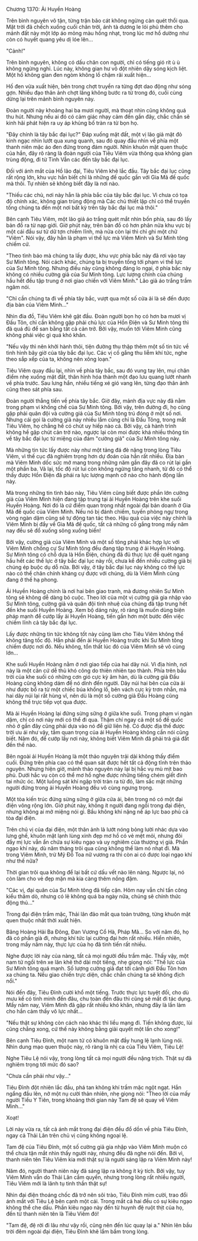




Chương 1370: Ải Huyền Hoàng


Trên bình nguyên vô tận, từng trận bão cát không ngừng càn quét thổi qua. Mặt trời đã chếch xuống cuối chân trời, ánh tà dương le lói phủ thêm cho mảnh đất này một lớp áo mỏng màu hồng nhạt, trong lúc mơ hồ dường như còn có huyết quang yêu dị lóe lên…

"Cảnh!"

Trên bình nguyên, không có dấu chân con người, chỉ có tiếng gió rít ù ù không ngừng nghỉ. Lúc này, không gian hư vô đột nhiên dậy sóng kịch liệt. Một hố không gian đen ngòm không lồ chậm rãi xuất hiện…

Hố đen vừa xuất hiện, bên trong chợt truyền ra từng đợt dao động như sóng gợn. Nhiều đạo thân ảnh chợt lăng không bước ra từ trong đó, cuối cùng dừng lại trên mảnh bình nguyên này.

Đoàn người này khoảng hai ba mươi người, mà thoạt nhìn cũng không quá thu hút. Nhưng nếu ai đó có cảm giác nhạy cảm đến gần đây, chắc chắn sẽ kinh hãi phát hiện ra uy áp khủng bố tràn ra từ bọn họ.

"Đây chính là tây bắc đại lục?" Đáp xuống mặt đất, một vị lão giả mặt đỏ kinh ngạc nhìn lướt qua xung quanh, sau đó quay đầu nhìn về phía một thanh niên mặc áo đen đứng trong đám người. Nhìn khuôn mặt quen thuộc của hắn, đây rõ ràng là đoàn người của Tiêu Viêm vừa thông qua không gian trùng động, đi từ Tinh Vẫn các đến tây bắc đại lục.

Đối với ánh mắt của Hồ lão đại, Tiêu Viêm khẽ lắc đầu. Tây bắc đại lục cũng rất rộng lớn, khu vực hắn biết chỉ là những đế quốc gần với Gia Mã đế quốc mà thôi. Tự nhiên sẽ không biết đây là nơi nào.

"Thiếu các chủ, nơi này hẳn là phía bắc của tây bắc đại lục. Vì chưa có tọa độ chính xác, không gian trùng động mà Các chủ thiết lập chỉ có thể truyền tống chúng ta đến một nơi bất kỳ trên tây bắc đại lục mà thôi."

Bên cạnh Tiêu Viêm, một lão giả áo trắng quét mắt nhìn bốn phía, sau đó lấy bản đồ ra từ nạp giới. Giờ phút này, trên bản đồ có hơn phân nửa khu vực bị một cái đầu sư tử dữ tợn chiếm lĩnh, mà nửa còn lại thì chỉ ghi một chữ "Viêm". Nói vậy, đây hẳn là phạm vi thế lực mà Viêm Minh và Sư Minh tông chiếm cứ.

"Theo tình báo mà chúng ta lấy được, khu vực phía bắc này đã rơi vào tay Sư Minh tông. Nói cách khác, chúng ta bị truyền tống tới phạm vi thế lực của Sư Minh tông. Nhưng điều này cũng không đáng lo ngại, ở phía bắc này không có nhiều cường giả của Sư Minh tông. Lực lượng chính của chúng hầu hết đều tập trung ở nơi giao chiến với Viêm Minh." Lão giả áo trắng trầm ngâm nói.

"Chỉ cần chúng ta đi về phía tây bắc, vượt qua một số cửa ải là sẽ đến được địa bàn của Viêm Minh…"

Nhìn đia đồ, Tiêu Viêm khẽ gật đầu. Đoàn người bọn họ có hơn ba mươi vị Đấu Tôn, chỉ cần không gặp phải chủ lực của Hồn Điện và Sư Minh tông thì đã quá đủ để san bằng tất cả cản trở. Bởi vậy, muốn tới Viêm Minh cũng không phải việc gì quá khó khăn.

"Nếu vậy thì nên khởi hành thôi, tiện đường thu thập thêm một số tin tức về tình hình bây giờ của tây bắc đại lục. Các vị cố gắng thu liễm khí tức, nghe theo sắp xếp của ta, không nên xông loạn."

Tiêu Viêm quay đầu lại, nhìn về phía tây bắc, sau đó vung tay lên, mụi chân điểm nhẹ xuống mặt đất, thân hình hóa thành một đạo lưu quang lướt nhanh về phía trước. Sau lưng hắn, nhiều tiếng xé gió vang lên, từng đạo thân ảnh cũng theo sát phía sau.

Đoàn người thẳng tiến về phía tây bắc. Giờ đây, mảnh địa vực này đã nằm trong phạm vi khống chế của Sư Minh tông. Bởi vậy, trên đường đi, họ cũng gặp phải quân đội và cường giả của Sư Minh tông trú đóng ở một số nơi. Nhưng cái gọi là cường giả này nhiều lắm cũng chỉ là Đấu Tông, trong mắt Tiêu Viêm, họ chẳng hề có chút uy hiếp nào cả. Bởi vậy, cả hành trình không hề gặp chút cản trờ nào, ngược lại còn moi được khá nhiều thông tin về tây bắc đại lục từ miệng của đám "cường giả" của Sư Minh tông này.

Mà những tin tức lấy được này như một tảng đá đè nặng trong lòng Tiêu Viêm, vì thế cục đã nghiêm trọng hơn dự đoán của hắn rất nhiều. Địa bàn mà Viêm Minh dốc sức mở mang trong những năm gần đây đã co rút lại gần một phần ba. Vả lại, tốc độ rút lui còn không ngừng tăng nhanh, từ đó có thể thấy được Hồn Điện đã phái ra lực lượng mạnh cỡ nào cho hành động lần này.

Mà trong những tin tình báo này, Tiêu Viêm cũng biết được phần lớn cường giả của Viêm Minh hiện đang tập trung tại ải Huyền Hoàng trên khe suối Huyền Hoàng. Nơi đó là cứ điểm quan trọng nhất ngoài đại bản doanh ở Gia Mã đế quốc của Viêm Minh. Nếu nó bị đánh chiếm, tuyến phòng ngự trong vòng ngàn dặm cũng sẽ tự động tan tác theo. Hậu quả của việc này chính là Viêm Minh bị đẩy về Gia Mã đế quốc, tất cả những cố gắng trong mấy năm nay đều sẽ đổ xuống sông xuống biển!

Bởi vậy, cường giả của Viêm Minh và một số tông phái khác hợp lực với Viêm Minh chống cự Sư Minh tông đều đang tập trung ở ải Huyền Hoàng. Sư Minh tông có chỗ dựa là Hồn Điện, chúng đã đủ thực lực để quét ngang hầu hết các thế lực ở tây bắc đại lục này rồi, chưa kể đến nhiều cường giả bị chúng ép buộc dụ dỗ nữa. Bởi vậy, ở tây bắc đại lục này không có thế lực nào có thể chân chính kháng cự được với chúng, dù là Viêm Minh cũng đang ở thế hạ phong.

Ải Huyền Hoàng chính là nơi hai bên giao tranh, mà đương nhiên Sư Minh tông sẽ không dễ dàng bỏ cuộc. Theo lời của một vị cường giả gia nhập vào Sư Minh tông, cường giả và quân đội tinh nhuệ của chúng đã tập trung hết đến khe suối Huyền Hoàng. Xem bộ dáng này, rõ ràng là muốn dùng biện pháp mạnh để cướp lấy ải Huyền Hoàng, tiến gần hơn một bước đến việc chiếm lĩnh cả tây bắc đại lục.

Lấy được những tin tức không tốt này cũng làm cho Tiêu Viêm không thể không tăng tốc độ. Hắn phải đến ải Huyền Hoàng trước khi Sư Minh tông chiếm được nơi đó. Nếu không, tổn thất lúc đó của Viêm Minh sẽ vô cùng lớn…

Khe suối Huyền Hoàng nằm ở nơi giao tiếp của hai dãy núi. Vì địa hình, nơi này là một căn cứ dễ thủ khó công do thiên nhiên tạo thành. Phía trên bầu trời của khe suối có những cơn gió cực kỳ âm hàn, dù là cường giả Đấu Hoàng cũng không dám để nó dính đến người. Dãy núi hai bên của cửa ải như được bổ ra từ một chiếc búa khổng lồ, bên vách cực kỳ trơn nhẵn, mà hai dãy núi lại rất hùng vĩ, nên dù là một số cường giả Đấu Hoàng cũng không thể trực tiếp vọt qua được.

Mà ải Huyền Hoàng lại đứng sừng sững ở giữa khe suối. Trong phạm vi ngàn dặm, chỉ có nơi này mới có thể đi qua. Thậm chí ngay cả một số đế quốc nhỏ ở gần đây cũng phải dựa vào nó để giữ liên hệ. Có được địa thế được trời ưu ái như vậy, tầm quan trọng của ải Huyền Hoàng không cần nói cũng biết. Năm đó, để cướp lấy nơi này, không biết Viêm Minh đã phải trả giá đắt đến thế nào.

Bên ngoài ải Huyền Hoàng là một thảo nguyên trải dài không thấy điểm cuối. Đứng trên phía cao có thể quan sát được hết tất cả động tĩnh trên thảo nguyên. Nhưng hiện giờ, mảnh thảo nguyên này lại bị hắc vụ mù mịt bao phủ. Dưới hắc vụ còn có thể mơ hồ nghe được những tiếng chém giết đinh tai nhức óc. Một luồng sát khí ngập trời tràn ra từ đó, làm sắc mặt những người đứng trong ải Huyền Hoàng đều vô cùng ngưng trọng.

Một tòa kiến trúc đứng sừng sững ở giữa cửa ải, bên trong nó có một đại điện vông rộng lớn. Giờ phút này, không ít người đang ngồi trong đại điện, nhưng không ai mở miệng nói gì. Bầu không khí nặng nề áp lực bao phủ cả tòa đại điện.

Trên chủ vị của đại điện, một thân ảnh lả lướt nóng bỏng lười nhác dựa vào lưng ghế, khuôn mặt lạnh lùng xinh đẹp mơ hồ có vẻ mệt mỏi, nhưng đôi đầy mị lực vẫn ẩn chứa sự kiêu ngạo và uy nghiêm của thượng vị giả. Phần ngạo khí này, dù năm tháng trôi qua cũng không thể làm nó nhạt đi. Mà trong Viêm Minh, trừ Mỹ Đỗ Toa nữ vương ra thì còn ai có được loại ngạo khí như thế nữa?

Thời gian trôi qua không để lại bất cứ dấu vết nào lên nàng. Ngược lại, nó còn làm cho vẻ đẹp mặn mà kia càng thêm nồng đậm.

"Các vị, đại quân của Sư Minh tông đã tiếp cận. Hôm nay vẫn chỉ tấn công kiểu thăm dò, nhưng có lẽ không quá ba ngày nữa, chúng sẽ chính thức động thủ…"

Trong đại điện trầm mặc, Thải lân đảo mắt qua toàn trường, từng khuôn mặt quen thuộc nhất thời xuất hiện.

Băng Hoàng Hải Ba Đông, Đan Vương Cổ Hà, Pháp Mã… So với năm đó, họ đã có phần già đi, nhưng khí tức lại cường đại hơn rất nhiều. Hiển nhiên, trong mấy năm này, thực lực của họ đã tinh tiến rất nhiều.

Nghe được lời này của nàng, tất cả mọi người đều trầm mặc. Thấy vậy, một nam tử ngồi trên xe lăn khẽ thở dài một tiếng, nhẹ giọng nói: "Thế lực của Sư Minh tông quá mạnh. Số lượng cường giả đạt tới cảnh giới Đấu Tôn hơn xa chúng ta. Nếu giao chiến trực diện, chắc chắn chúng ta sẽ không địch nổi."

Nói đến đây, Tiêu Đỉnh cười khổ một tiếng. Trước thực lực tuyệt đối, cho dù mưu kế có tinh minh đến đâu, chu toàn đến đâu thì cũng sẽ mất đi tác dụng. Mấy năm nay, Viêm Minh đã gặp rất nhiều khó khăn, nhưng đây là lần làm cho hắn cảm thấy vô lực nhất…

"Nếu thật sự không còn cách nào khác thì liều mạng đi. Tiến không được, lùi cũng chẳng xong, cứ thế này không bằng giải quyết một lần cho xong!"

Bên cạnh Tiêu Đỉnh, một nam tử có khuôn mặt đầy hung lệ lạnh lùng nói. Nhìn dung mạo quen thuộc này, rõ ràng là nhị ca của Tiêu Viêm, Tiêu Lệ!

Nghe Tiêu Lệ nói vậy, trong lòng tất cả mọi người đều nặng trịch. Thật sự đã nghiêm trọng tới mức đó sao?

"Chưa cần phải như vậy…"

Tiêu Đỉnh đột nhiên lắc đầu, phá tan không khí trầm mặc ngột ngạt. Hắn ngẩng đầu lên, nở một nụ cười thản nhiên, nhẹ giọng nói: "Theo lời của mấy người Tiểu Y Tiên, trong khoảng thời gian này Tam đệ sẽ quay về Viêm Minh…"

Xoạt!

Lời này vừa ra, tất cả ánh mắt trong đại điện đều đổ dồn về phía Tiêu Đỉnh, ngay cả Thải Lân trên chủ vị cũng không ngoại lệ.

Tam đệ của Tiêu Đỉnh, một số cường giả gia nhập vào Viêm Minh muộn có thể chưa tận mắt nhìn thấy người này, nhưng đều đã nghe nói đến. Bởi vì, thanh niên tên Tiêu Viêm kia mới thật sự là người sáng lập ra Viêm Minh này!

Năm đó, người thanh niên này đã sáng lập ra không ít kỳ tích. Bởi vậy, tuy Viêm Minh vẫn do Thải Lân cầm quyền, nhưng trong lòng rất nhiều người, Tiêu Viêm mới là lãnh tụ tinh thần thật sự!

Nhìn đại điện thoáng chốc đã trở nên sôi trào, Tiêu Đỉnh mỉm cười, trao đổi ánh mắt với Tiêu Lệ bên cạnh một cái. Trong mắt cả hai đều có sự kiêu ngạo không thể che dấu. Phần kiêu ngạo này đến từ huynh đệ ruột thịt của họ, đến từ thanh niên tên là Tiêu Viêm đó!

"Tam đệ, đệ rời đi lâu như vậy rồi, cũng nên đến lúc quay lại a." Nhìn lên bầu trời đêm ngoài đại điện, Tiêu Đỉnh khẽ lẩm bẩm trong lòng.




